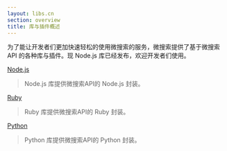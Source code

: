 ```yaml
---
layout: libs.cn
section: overview
title: 库与插件概述
---
```


为了能让开发者们更加快速轻松的使用微搜索的服务，微搜索提供了基于微搜索 API 的各种库与插件。现 Node.js 库已经发布，欢迎开发者们使用。

[Node.js][nodejs]

> Node.js 库提供微搜索API的 Node.js 封装。

[Ruby][ruby]

> Ruby 库提供微搜索API的 Ruby 封装。

[Python][python]

> Python 库提供微搜索API的 Python 封装。

[nodejs]:/libs/nodejs.html
[ruby]:/libs/ruby.html
[python]:/libs/python.html
